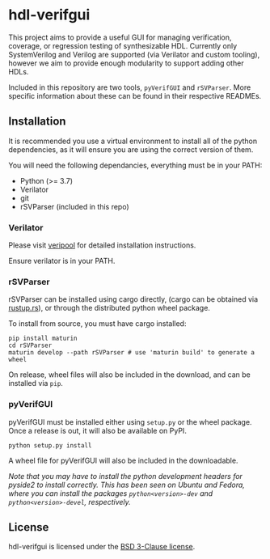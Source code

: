 # hdl-verifgui

This project aims to provide a useful GUI for managing verification, coverage, or regression testing of synthesizable HDL. Currently only SystemVerilog and
Verilog are supported (via Verilator and custom tooling), however we aim
to provide enough modularity to support adding other HDLs.

Included in this repository are two tools, `pyVerifGUI` and `rSVParser`.
More specific information about these can be found in their respective
READMEs.

## Installation

It is recommended you use a virtual environment to install all of the
python dependencies, as it will ensure you are using the correct version
of them.

You will need the following dependancies, everything must be in your PATH:

- Python (>= 3.7)
- Verilator
- git
- rSVParser (included in this repo)

### Verilator

Please visit [veripool](https://www.veripool.org/projects/verilator/wiki/Installing) for detailed installation instructions.

Ensure verilator is in your PATH.

### rSVParser

rSVParser can be installed using cargo directly, (cargo can be obtained via
[rustup.rs](https://rustup.rs)), or through the distributed python wheel package.

To install from source, you must have cargo installed:

```
pip install maturin
cd rSVParser
maturin develop --path rSVParser # use 'maturin build' to generate a wheel
```

On release, wheel files will also be included in the download, and can be
installed via `pip`.

### pyVerifGUI

pyVerifGUI must be installed either using `setup.py` or the wheel package.
Once a release is out, it will also be available on PyPI.

```
python setup.py install
```

A wheel file for pyVerifGUI will also be included in the downloadable.

*Note that you may have to install the python development headers for pyside2
to install correctly. This has been seen on Ubuntu and Fedora, where you can
install the packages `python<version>-dev` and `python<version>-devel`,
respectively.*

## License

hdl-verifgui is licensed under the [BSD 3-Clause license](https://github.com/Eideticom/hdl-verifgui/blob/master/LICENSE).
